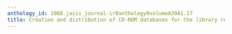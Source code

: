 ```yaml
---
anthology_id: 1988.jasis_journal-ir0anthology0volumeA39A1.17
title: Creation and distribution of CD-ROM databases for the library reference desk
---
```

